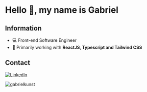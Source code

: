 # Hello 👋, my name is Gabriel

## Information
- 💻 Front-end Software Engineer
- 💬 Primarily working with **ReactJS, Typescript and Tailwind CSS**

## Contact

<a href="https://www.linkedin.com/in/gabriel-kunst/">![LinkedIn](https://img.shields.io/badge/-LinkedIn-%230077B5?style=for-the-badge&logo=linkedin&logoColor=white)</a>

<p align="left"> <img src="https://komarev.com/ghpvc/?username=gabrielkunst&label=Profile%20views&color=006eb3&style=flat" alt="gabrielkunst" /> </p>
